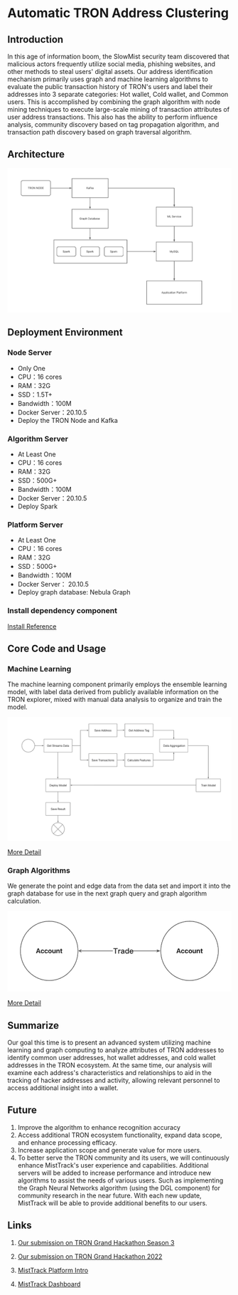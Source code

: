 # Automatic TRON Address Clustering

## Introduction

In this age of information boom, the SlowMist security team discovered that malicious actors frequently utilize social media, phishing websites, and other methods to steal users' digital assets. Our address identification mechanism primarily uses graph and machine learning algorithms to evaluate the public transaction history of TRON's users and label their addresses into 3 separate categories: Hot wallet, Cold wallet, and Common users. This is accomplished by combining the graph algorithm with node mining techniques to execute large-scale mining of transaction attributes of user address transactions. This also has the ability to perform influence analysis, community discovery based on tag propagation algorithm, and transaction path discovery based on graph traversal algorithm.

## Architecture

![avatar](doc/img/a1.png)

## Deployment Environment

### Node Server 
- Only One
- CPU：16 cores
- RAM：32G
- SSD：1.5T+
- Bandwidth：100M
- Docker Server：20.10.5
- Deploy the TRON Node and Kafka

### Algorithm Server 
- At Least One
- CPU：16 cores
- RAM：32G
- SSD：500G+
- Bandwidth：100M
- Docker Server：20.10.5
- Deploy Spark 

### Platform Server
- At Least One
- CPU：16 cores
- RAM：32G
- SSD：500G+
- Bandwidth：100M
- Docker Server： 20.10.5
- Deploy graph database:  Nebula Graph

### Install dependency component

 [Install Reference](doc/install.md)

## Core Code and Usage

### Machine Learning

The machine learning component primarily employs the ensemble learning model, with label data derived from publicly available information on the TRON  explorer, mixed with manual data analysis to organize and train the model.

![avatar](doc/img/a3.png)

[More Detail](doc/code.md#machine-learning)

### Graph Algorithms

We generate the point and edge data from the data set and import it into the graph database for use in the next graph query and graph algorithm calculation.
    
![avatar](doc/img/a2.png)

[More Detail](doc/code.md#graph-algorithms)

## Summarize

Our goal this time is to present an advanced system utilizing machine learning and graph computing to analyze attributes of TRON addresses to identify common user addresses, hot wallet addresses, and cold wallet addresses in the TRON ecosystem. At the same time, our analysis will examine each address's characteristics and relationships to aid in the tracking of hacker addresses and activity, allowing relevant personnel to access additional insight into a wallet. 

## Future

1. Improve the algorithm to enhance recognition accuracy
2. Access additional TRON ecosystem functionality, expand data scope, and enhance processing efficacy.
3. Increase application scope and generate value for more users.
4. To better serve the TRON community and its users, we will continuously enhance MistTrack's user experience and capabilities. Additional servers will be added to increase performance and introduce new algorithms to assist the needs of various users. Such as implementing the Graph Neural Networks algorithm (using the DGL component) for community research in the near future. With each new update, MistTrack will be able to provide additional benefits to our users. 

## Links

1. [Our submission on TRON Grand Hackathon Season 3](https://devpost.com/software/automatic-tron-address-clustering)

2. [Our submission on TRON Grand Hackathon 2022](https://devpost.com/software/misttrack-analytics-platform)

3. [MistTrack Platform Intro](https://misttrack.io/)

4. [MistTrack Dashboard](https://dashboard.misttrack.io/)
